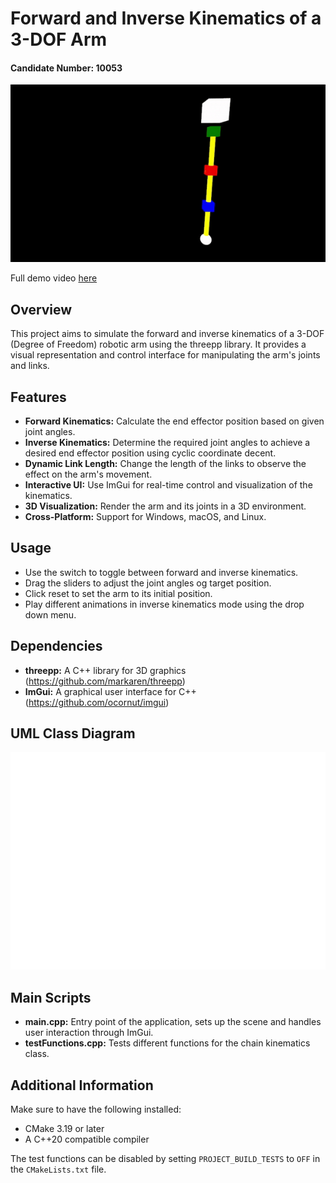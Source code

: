 # Forward and Inverse Kinematics of a 3-DOF Arm

#### Candidate Number: 10053

<div style="text-align: left;">
  <img src="docs/assets/Program_demo.gif" alt="Demo" width="800" height="auto">
  <p>Full demo video <a href="https://www.youtube.com/watch?v=q4ilPCmvRKg&ab_channel=FezaroGaming">here</a></p>
</div>

## Overview

This project aims to simulate the forward and inverse kinematics of a 3-DOF (Degree of Freedom) robotic arm using the
threepp library. It provides a visual representation and control interface for manipulating the arm's joints and links.

## Features

- **Forward Kinematics:** Calculate the end effector position based on given joint angles.
- **Inverse Kinematics:** Determine the required joint angles to achieve a desired end effector position using cyclic coordinate decent.
- **Dynamic Link Length:** Change the length of the links to observe the effect on the arm's movement.
- **Interactive UI:** Use ImGui for real-time control and visualization of the kinematics.
- **3D Visualization:** Render the arm and its joints in a 3D environment.
- **Cross-Platform:** Support for Windows, macOS, and Linux.

## Usage

- Use the switch to toggle between forward and inverse kinematics.
- Drag the sliders to adjust the joint angles og target position.
- Click reset to set the arm to its initial position.
- Play different animations in inverse kinematics mode using the drop down menu.

## Dependencies

- **threepp:** A C++ library for 3D graphics
  (https://github.com/markaren/threepp)
- **ImGui:** A graphical user interface for C++
  (https://github.com/ocornut/imgui)

## UML Class Diagram

<img src="docs/assets/UML_Diagram.png" alt="UML Diagram" width="800" height="auto">

## Main Scripts

- **main.cpp:** Entry point of the application, sets up the scene and handles user interaction through ImGui.
- **testFunctions.cpp:**  Tests different functions for the chain kinematics class.

## Additional Information

Make sure to have the following installed:

- CMake 3.19 or later
- A C++20 compatible compiler

The test functions can be disabled by setting `PROJECT_BUILD_TESTS` to `OFF` in the `CMakeLists.txt` file.
